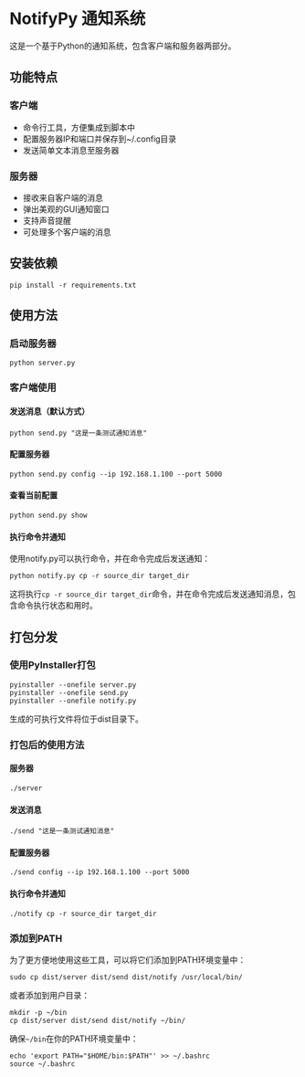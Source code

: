 # NotifyPy 通知系统

这是一个基于Python的通知系统，包含客户端和服务器两部分。

## 功能特点

### 客户端
- 命令行工具，方便集成到脚本中
- 配置服务器IP和端口并保存到~/.config目录
- 发送简单文本消息至服务器

### 服务器
- 接收来自客户端的消息
- 弹出美观的GUI通知窗口
- 支持声音提醒
- 可处理多个客户端的消息

## 安装依赖

```
pip install -r requirements.txt
```

## 使用方法

### 启动服务器
```
python server.py
```

### 客户端使用

#### 发送消息（默认方式）
```
python send.py "这是一条测试通知消息"
```

#### 配置服务器
```
python send.py config --ip 192.168.1.100 --port 5000
```

#### 查看当前配置
```
python send.py show
```

#### 执行命令并通知
使用notify.py可以执行命令，并在命令完成后发送通知：
```
python notify.py cp -r source_dir target_dir
```

这将执行`cp -r source_dir target_dir`命令，并在命令完成后发送通知消息，包含命令执行状态和用时。

## 打包分发

### 使用PyInstaller打包

```
pyinstaller --onefile server.py
pyinstaller --onefile send.py
pyinstaller --onefile notify.py
```

生成的可执行文件将位于dist目录下。

### 打包后的使用方法

#### 服务器
```
./server
```

#### 发送消息
```
./send "这是一条测试通知消息"
```

#### 配置服务器
```
./send config --ip 192.168.1.100 --port 5000
```

#### 执行命令并通知
```
./notify cp -r source_dir target_dir
```

### 添加到PATH

为了更方便地使用这些工具，可以将它们添加到PATH环境变量中：

```
sudo cp dist/server dist/send dist/notify /usr/local/bin/
```

或者添加到用户目录：

```
mkdir -p ~/bin
cp dist/server dist/send dist/notify ~/bin/
```

确保`~/bin`在你的PATH环境变量中：

```
echo 'export PATH="$HOME/bin:$PATH"' >> ~/.bashrc
source ~/.bashrc
```
